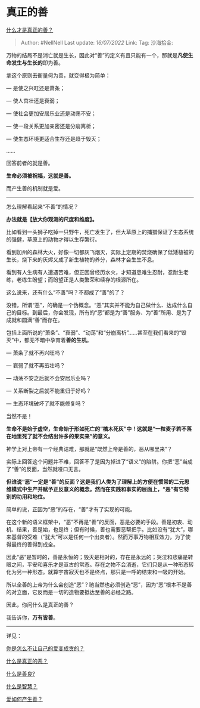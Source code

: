 # 真正的善
[什么才是真正的善？](https://www.zhihu.com/question/448994477/answer/2576997953)

> Author: #NellNell
> Last update: *16/07/2022*
> Link:
> Tag:
> 沙海拾金:

万物的结局不是消亡就是生长，因此对“善”的定义有且只能有一个，那就是**凡使生命发生与生长的**即为善。

拿这个原则去衡量何为善，就变得极为简单：

— 是使之兴旺还是萧条；

— 使人茁壮还是衰弱；

— 使社会更加安居乐业还是动荡不安；

— 使一段关系更加亲密还是分崩离析；

— 使生态环境更适合生存还是趋于毁灭；

……

回答前者的就是善。

**生命必须被祝福，这就是善。**

而产生善的机制就是爱。

---

怎么理解看起来“不善”的情况？

**办法就是【放大你观测的尺度和维度】。**

比如看到一头狮子吃掉一只野牛，死亡发生了，但大草原上的捕猎保证了生态系统的强健，草原上的动物才得以生存繁衍。

看到加州的森林大火，好像一切都灰飞烟灭，实际上定期的焚烧确保了低矮植被的生长，烧下来的灰烬又成了新生植物的养分，森林才会生生不息。

看到有人生病有人遭遇苦难，但正因曾经历水火，才知道患难生忍耐，忍耐生老练，老练生盼望；而盼望正是人类繁荣和续存的根源所在。

这么说来，还有什么“不善”吗？不都成了“善”的了？

没错，所谓“恶”，的确是一个伪概念。“恶”其实并不能为自己做什么、达成什么自己的目标。到最后，你会发现，所有的“恶”都是为“善”服务、为“善”所用、是为了成就和圆满“善”而存在。

包括上面所说的“萧条”、“衰弱”、“动荡”和“分崩离析”……甚至在我们看来的“毁灭”中，都无不暗中孕育着**善的生机**。

— 萧条了就不再兴旺吗？

— 衰弱了就不再茁壮吗？

— 动荡不安之后就不会安居乐业吗？

— 关系断裂之后就不能重归于好吗？

— 生态环境破坏了就不能修复吗？

当然不是！

**生命不是始于虚空，生命始于形如死亡的“槁木死灰”中！这就是“一粒麦子若不落在地里死了就不会结出许多的果实来”的意义。**

神学上对上帝有一个经典诘难，那就是“既然上帝是善的，恶从哪里来”？

实际上回答这个问题并不难，回答不了是因为掉进了“语义”的陷阱。你把“恶”当成了“善”的反面，当然就哑口无言。

**但谁说“恶”一定是“善”的反面？这是我们人类为了理解上的方便在惯常的二元思维模式中生产并赋予正反意义的概念。然而在实践和事实的层面上，“恶”有它特别的功用和地位。**

简单的说，正因为“恶”的存在，“善”才有了实现的可能。

在这个新的语义框架中，“恶”不再是“善”的反面，恶是必要的手段。善是初衷、动机、结果，善是始，也是终；但有时候，善也需要恶帮把手。比如没有“犹大”，哪来基督的受难（“犹大”可以是任何一个出卖者）。然而万事万物相互效力，为了使得最终的善得到成全。

因此“恶”是暂时的，善是永恒的；毁灭是相对的，存在是永远的；哭泣和悲痛是转眼之间，平安和喜乐才是亘古的常态。存在之物不会消逝，它们只是从一种形态转化为另一种形态。就算宇宙寂灭也不是终点，那只是一呼的结束和一吸的开始。

所以全善的上帝为什么会创造“恶”？祂当然也必须创造“恶”，因为“恶”根本不是善的对立面，它反而是一切的造物要抵达至善的必经之路。

因此，你问什么是真正的善？

我告诉你，**万有皆善**。

---

详见：

[你是怎么不让自己的爱变成贪的？](https://www.zhihu.com/question/539615323/answer/2573303666)

[什么是真正的恶？](https://www.zhihu.com/question/53487831/answer/2566685309)

[什么是善良?](https://www.zhihu.com/question/32324178/answer/1666443817)

[什么是智慧？](https://www.zhihu.com/question/66895246/answer/2254393163)

[爱如何产生善？](https://www.zhihu.com/question/441688567/answer/1708886796)
